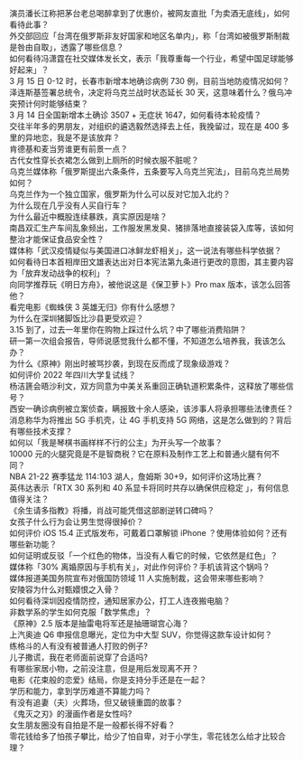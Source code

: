 演员潘长江称把茅台老总喝醉拿到了优惠价，被网友直批「为卖酒无底线」，如何看待此事？  
外交部回应「台湾在俄罗斯非友好国家和地区名单内」，称「台湾如被俄罗斯制裁是咎由自取」，透露了哪些信息？  
如何看待冯潇霆在社交媒体发长文，表示「我尊重每一个行业，希望中国足球能够好起来」？  
3 月 15 日 0-12 时，长春市新增本地确诊病例 730 例，目前当地防疫情况如何？  
泽连斯基签署总统令，决定将乌克兰战时状态延长 30 天，这意味着什么？俄乌冲突预计何时能够结束？  
3 月 14 日全国新增本土确诊 3507 + 无症状 1647，如何看待本轮疫情？  
交往半年多的男朋友，对组织的遴选毅然选择去上任，我挽留过，现在是 400 多里的异地恋，我是不是该放弃？  
肯德基和麦当劳谁更有前景一点？  
古代女性穿长衣裙怎么做到上厕所的时候衣服不脏呢？  
乌克兰媒体称「俄罗斯提出六条条件，五条要写入乌克兰宪法」，目前乌克兰局势如何？  
乌克兰作为一个独立国家，俄罗斯为什么可以反对它加入北约？  
为什么现在几乎没有人买自行车？  
为什么最近中概股连续暴跌，真实原因是啥？  
南昌双汇生产车间乱象频出，工作服发黑发臭、猪排落地直接装袋入库等，该如何整治才能保证食品安全性？  
媒体称「武汉疫情疑似与美国进口冰鲜龙虾相关」，这一说法有哪些科学依据？  
如何看待日本首相岸田文雄表达出对日本宪法第九条进行更改的意图，其主要内容为「放弃发动战争的权利」？  
向同学推荐玩《明日方舟》，被他说这是《保卫萝卜》Pro max 版本，该怎么回答他？  
看完电影《蜘蛛侠 3 英雄无归》你有什么感想？  
为什么在深圳猪脚饭比沙县更受欢迎？  
3.15 到了，过去一年里你在购物上踩过什么坑？中了哪些消费陷阱？  
研一第一次组会报告，导师说感觉我什么都不懂，不知道怎么培养我，我该怎么办？  
为什么《原神》刚出时被骂抄袭，到现在反而成了现象级游戏？  
如何评价 2022 年四川大学复试线？  
杨洁篪会晤沙利文，双方同意为中美关系重回正确轨道积累条件，这释放了哪些信号？  
西安一确诊病例被立案侦查，瞒报致十余人感染，该涉事人将承担哪些法律责任？  
消息称华为将推出 5G 手机壳，让 4G 手机支持 5G 网络，这是怎么做到的？背后有哪些技术支撑？  
如何以「我是琴棋书画样样不行的公主」为开头写一个故事？  
10000 元的火腿究竟是不是智商税？它在原料及制作工艺上和普通火腿有何不同？  
NBA 21-22 赛季猛龙 114:103 湖人，詹姆斯 30+9，如何评价这场比赛？  
英伟达表示「RTX 30 系列和 40 系显卡将同时共存以确保供应稳定 」，有何信息值得关注？  
《余生请多指教》将播，肖战可能凭借这部剧逆转口碑吗？  
女孩子什么行为会让男生觉得很掉价？  
如何评价 iOS 15.4 正式版发布，可戴着口罩解锁 iPhone ？使用体验如何？还有哪些新功能？  
如何证明或反驳「一个红色的物体，当没有人看它的时候，它依然是红色」？  
媒体称「30% 离婚原因与手机有关」，对此作何评价？手机该背这个锅吗？  
媒体报道美国务院宣布对俄国防领域 11 人实施制裁，这会带来哪些影响？  
安陵容为什么对甄嬛恨之入骨？  
如何看待深圳因疫情防控，通知居家办公，打工人连夜搬电脑？  
非数学系的学生如何克服「数学焦虑」？  
《原神》2.5 版本是抽雷电将军还是抽珊瑚宫心海？  
上汽奥迪 Q6 申报信息曝光，定位为中大型 SUV，你觉得这款车设计如何？  
练格斗的人有没有被普通人打败的例子?  
儿子撒谎，我在老师面前说穿了合适吗?  
有哪些家居小物，之前没注意，但是用后发现离不开？  
电影《花束般的恋爱》结局，你是支持分手还是在一起？  
学历和能力，拿到学历难道不算能力吗？  
有没有追妻（夫）火葬场，但又破镜重圆的故事？  
《鬼灭之刃》的漫画作者是女性吗?  
女生朋友圈没有自拍是不是一般都长得不好看？  
零花钱给多了怕孩子攀比，给少了怕自卑，对于小学生，零花钱怎么给才比较合理？  
